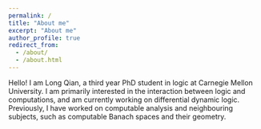 ```yaml
---
permalink: /
title: "About me"
excerpt: "About me"
author_profile: true
redirect_from: 
  - /about/
  - /about.html
---
```


Hello! I am Long Qian, a third year PhD student in logic at Carnegie Mellon University. I am primarily interested in the interaction between logic
and computations, and am currently working on differential dynamic logic. Previously, I have worked on computable analysis and neighbouring subjects, such
as computable Banach spaces and their geometry.
